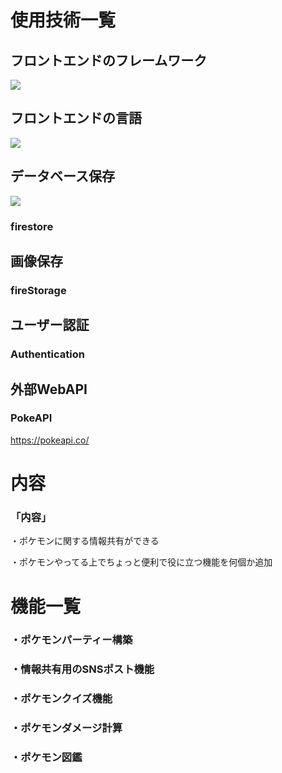 <div id="top"></div>

# 使用技術一覧

<!-- シールド一覧 -->
<!-- 該当するプロジェクトの中から任意のものを選ぶ-->
## フロントエンドのフレームワーク
 <!-- フロントエンドのフレームワーク一覧 -->
<img src="https://img.shields.io/badge/-Next.js-000000.svg?logo=next.js&style=for-the-badge"> 
<!-- フロントエンドの言語一覧 -->

## フロントエンドの言語
<img src="https://img.shields.io/badge/-Javascript-000000.svg?logo=javascript&style=for-the-badge">

## データベース保存
<img src="https://img.shields.io/badge/-Firebase-000000.svg?logo=firebase&style=for-the-badge">  

### firestore

## 画像保存

### fireStorage

## ユーザー認証

### Authentication

## 外部WebAPI

### PokeAPI

https://pokeapi.co/

# 内容

### 「内容」
・ポケモンに関する情報共有ができる

・ポケモンやってる上でちょっと便利で役に立つ機能を何個か追加

# 機能一覧

### ・ポケモンパーティー構築

### ・情報共有用のSNSポスト機能

### ・ポケモンクイズ機能

### ・ポケモンダメージ計算

### ・ポケモン図鑑



